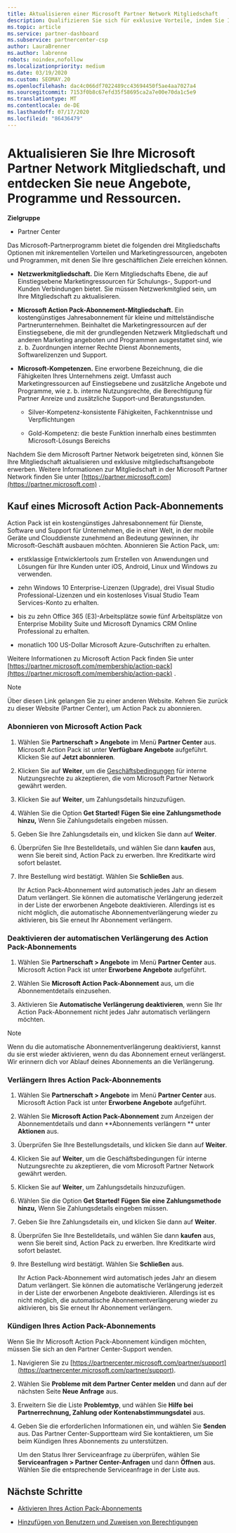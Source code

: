 ```yaml
---
title: Aktualisieren einer Microsoft Partner Network Mitgliedschaft
description: Qualifizieren Sie sich für exklusive Vorteile, indem Sie Ihre MPN-Mitgliedschaft auf eine Microsoft Action Pack-Abonnement Mitgliedschaft oder auf Microsoft-Kompetenzen aktualisieren.
ms.topic: article
ms.service: partner-dashboard
ms.subservice: partnercenter-csp
author: LauraBrenner
ms.author: labrenne
robots: noindex,nofollow
ms.localizationpriority: medium
ms.date: 03/19/2020
ms.custom: SEOMAY.20
ms.openlocfilehash: dac4c066df7022489cc43694450f5ae4aa7027a4
ms.sourcegitcommit: 7153f0b8c67efd35f58695ca2a7e00e70da1c5e9
ms.translationtype: MT
ms.contentlocale: de-DE
ms.lasthandoff: 07/17/2020
ms.locfileid: "86436479"
---
```

# <a name="upgrade-your-microsoft-partner-network-membership-and-explore-new-offers-programs-and-resources"></a>Aktualisieren Sie Ihre Microsoft Partner Network Mitgliedschaft, und entdecken Sie neue Angebote, Programme und Ressourcen.

**Zielgruppe**

- Partner Center

Das Microsoft-Partnerprogramm bietet die folgenden drei Mitgliedschafts Optionen mit inkrementellen Vorteilen und Marketingressourcen, angeboten und Programmen, mit denen Sie Ihre geschäftlichen Ziele erreichen können.

- **Netzwerkmitgliedschaft.** Die Kern Mitgliedschafts Ebene, die auf Einstiegsebene Marketingressourcen für Schulungs-, Support-und Kunden Verbindungen bietet. Sie müssen Netzwerkmitglied sein, um Ihre Mitgliedschaft zu aktualisieren.

- **Microsoft Action Pack-Abonnement-Mitgliedschaft.** Ein kostengünstiges Jahresabonnement für kleine und mittelständische Partnerunternehmen. Beinhaltet die Marketingressourcen auf der Einstiegsebene, die mit der grundlegenden Netzwerk Mitgliedschaft und anderen Marketing angeboten und Programmen ausgestattet sind, wie z. b. Zuordnungen interner Rechte Dienst Abonnements, Softwarelizenzen und Support.

- **Microsoft-Kompetenzen.** Eine erworbene Bezeichnung, die die Fähigkeiten Ihres Unternehmens zeigt. Umfasst auch Marketingressourcen auf Einstiegsebene und zusätzliche Angebote und Programme, wie z. b. interne Nutzungsrechte, die Berechtigung für Partner Anreize und zusätzliche Support-und Beratungsstunden.

  - Silver-Kompetenz-konsistente Fähigkeiten, Fachkenntnisse und Verpflichtungen

  - Gold-Kompetenz: die beste Funktion innerhalb eines bestimmten Microsoft-Lösungs Bereichs

Nachdem Sie dem Microsoft Partner Network beigetreten sind, können Sie Ihre Mitgliedschaft aktualisieren und exklusive mitgliedschaftsangebote erwerben. Weitere Informationen zur Mitgliedschaft in der Microsoft Partner Network finden Sie unter [https://partner.microsoft.com](https://partner.microsoft.com) .

## <a name="purchase-a-microsoft-action-pack-subscription"></a>Kauf eines Microsoft Action Pack-Abonnements

Action Pack ist ein kostengünstiges Jahresabonnement für Dienste, Software und Support für Unternehmen, die in einer Welt, in der mobile Geräte und Clouddienste zunehmend an Bedeutung gewinnen, ihr Microsoft-Geschäft ausbauen möchten. Abonnieren Sie Action Pack, um:

- erstklassige Entwicklertools zum Erstellen von Anwendungen und Lösungen für Ihre Kunden unter iOS, Android, Linux und Windows zu verwenden.

- zehn Windows 10 Enterprise-Lizenzen (Upgrade), drei Visual Studio Professional-Lizenzen und ein kostenloses Visual Studio Team Services-Konto zu erhalten.

- bis zu zehn Office 365 (E3)-Arbeitsplätze sowie fünf Arbeitsplätze von Enterprise Mobility Suite und Microsoft Dynamics CRM Online Professional zu erhalten.

- monatlich 100 US-Dollar Microsoft Azure-Gutschriften zu erhalten.

Weitere Informationen zu Microsoft Action Pack finden Sie unter [https://partner.microsoft.com/membership/action-pack](https://partner.microsoft.com/membership/action-pack) .

> [!NOTE]  
> Über diesen Link gelangen Sie zu einer anderen Website. Kehren Sie zurück zu dieser Website (Partner Center), um Action Pack zu abonnieren.

### <a name="subscribe-to-microsoft-action-pack"></a>Abonnieren von Microsoft Action Pack

1. Wählen Sie **Partnerschaft > Angebote** im Menü **Partner Center** aus. Microsoft Action Pack ist unter **Verfügbare Angebote** aufgeführt. Klicken Sie auf **Jetzt abonnieren**.

2. Klicken Sie auf **Weiter**, um die [Geschäftsbedingungen](https://go.microsoft.com/fwlink/?linkid=842232) für interne Nutzungsrechte zu akzeptieren, die vom Microsoft Partner Network gewährt werden.  

3. Klicken Sie auf **Weiter**, um Zahlungsdetails hinzuzufügen.

4. Wählen Sie die Option **Get Started! Fügen Sie eine Zahlungsmethode hinzu,** Wenn Sie Zahlungsdetails eingeben müssen.

5. Geben Sie Ihre Zahlungsdetails ein, und klicken Sie dann auf **Weiter**.

6. Überprüfen Sie Ihre Bestelldetails, und wählen Sie dann **kaufen** aus, wenn Sie bereit sind, Action Pack zu erwerben. Ihre Kreditkarte wird sofort belastet.

7. Ihre Bestellung wird bestätigt. Wählen Sie **Schließen** aus.

   Ihr Action Pack-Abonnement wird automatisch jedes Jahr an diesem Datum verlängert. Sie können die automatische Verlängerung jederzeit in der Liste der erworbenen Angebote deaktivieren. Allerdings ist es nicht möglich, die automatische Abonnementverlängerung wieder zu aktivieren, bis Sie erneut Ihr Abonnement verlängern.

### <a name="turn-off-automatic-action-pack-subscription-renewal"></a>Deaktivieren der automatischen Verlängerung des Action Pack-Abonnements

1. Wählen Sie **Partnerschaft > Angebote** im Menü **Partner Center** aus. Microsoft Action Pack ist unter **Erworbene Angebote** aufgeführt.

2. Wählen Sie **Microsoft Action Pack-Abonnement** aus, um die Abonnementdetails einzusehen.

3. Aktivieren Sie **Automatische Verlängerung deaktivieren**, wenn Sie Ihr Action Pack-Abonnement nicht jedes Jahr automatisch verlängern möchten.

> [!NOTE]  
> Wenn du die automatische Abonnementverlängerung deaktivierst, kannst du sie erst wieder aktivieren, wenn du das Abonnement erneut verlängerst. Wir erinnern dich vor Ablauf deines Abonnements an die Verlängerung.

### <a name="renew-your-action-pack-subscription"></a>Verlängern Ihres Action Pack-Abonnements

1. Wählen Sie **Partnerschaft > Angebote** im Menü **Partner Center** aus. Microsoft Action Pack ist unter **Erworbene Angebote** aufgeführt.

2. Wählen Sie **Microsoft Action Pack-Abonnement** zum Anzeigen der Abonnementdetails und dann **Abonnements verlängern ** unter **Aktionen** aus.  

3. Überprüfen Sie Ihre Bestellungsdetails, und klicken Sie dann auf **Weiter**.

4. Klicken Sie auf **Weiter**, um die Geschäftsbedingungen für interne Nutzungsrechte zu akzeptieren, die vom Microsoft Partner Network gewährt werden.  

5. Klicken Sie auf **Weiter**, um Zahlungsdetails hinzuzufügen.

6. Wählen Sie die Option **Get Started! Fügen Sie eine Zahlungsmethode hinzu,** Wenn Sie Zahlungsdetails eingeben müssen.

7. Geben Sie Ihre Zahlungsdetails ein, und klicken Sie dann auf **Weiter**.

8. Überprüfen Sie Ihre Bestelldetails, und wählen Sie dann **kaufen** aus, wenn Sie bereit sind, Action Pack zu erwerben. Ihre Kreditkarte wird sofort belastet.

9. Ihre Bestellung wird bestätigt. Wählen Sie **Schließen** aus.

   Ihr Action Pack-Abonnement wird automatisch jedes Jahr an diesem Datum verlängert. Sie können die automatische Verlängerung jederzeit in der Liste der erworbenen Angebote deaktivieren. Allerdings ist es nicht möglich, die automatische Abonnementverlängerung wieder zu aktivieren, bis Sie erneut Ihr Abonnement verlängern.

### <a name="cancel-your-action-pack-subscription"></a>Kündigen Ihres Action Pack-Abonnements

Wenn Sie Ihr Microsoft Action Pack-Abonnement kündigen möchten, müssen Sie sich an den Partner Center-Support wenden.

1. Navigieren Sie zu [https://partnercenter.microsoft.com/partner/support](https://partnercenter.microsoft.com/partner/support).

2. Wählen Sie **Probleme mit dem Partner Center melden** und dann auf der nächsten Seite **Neue Anfrage** aus.

3. Erweitern Sie die Liste **Problemtyp**, und wählen Sie **Hilfe bei Partnerrechnung, Zahlung oder Kontenabstimmungsdatei** aus.

4. Geben Sie die erforderlichen Informationen ein, und wählen Sie **Senden** aus. Das Partner Center-Supportteam wird Sie kontaktieren, um Sie beim Kündigen Ihres Abonnements zu unterstützen.

   Um den Status Ihrer Serviceanfrage zu überprüfen, wählen Sie **Serviceanfragen > Partner Center-Anfragen** und dann **Öffnen** aus. Wählen Sie die entsprechende Serviceanfrage in der Liste aus.  

## <a name="next-steps"></a>Nächste Schritte

- [Aktivieren Ihres Action Pack-Abonnements](manage-your-partner-network-benefits.md)

- [Hinzufügen von Benutzern und Zuweisen von Berechtigungen](create-user-accounts-and-set-permissions.md)
